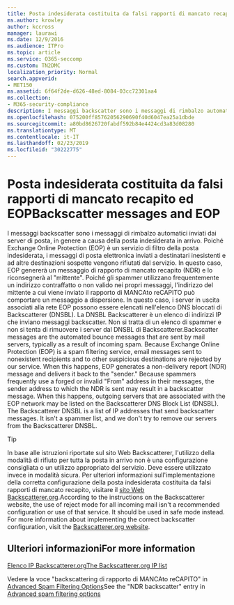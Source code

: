 ```yaml
---
title: Posta indesiderata costituita da falsi rapporti di mancato recapito ed EOP
ms.author: krowley
author: kccross
manager: laurawi
ms.date: 12/9/2016
ms.audience: ITPro
ms.topic: article
ms.service: O365-seccomp
ms.custom: TN2DMC
localization_priority: Normal
search.appverid:
- MET150
ms.assetid: 6f64f2de-d626-48ed-8084-03cc72301aa4
ms.collection:
- M365-security-compliance
description: I messaggi backscatter sono i messaggi di rimbalzo automatici inviati dai server di posta, in genere a causa della posta indesiderata in arrivo. La DNSBL Backscatterer è un elenco di indirizzi IP che inviano messaggi backscatter. Non si tratta di un elenco di spammer e non si tenta di rimuovere i server dal DNSBL di Backscatterer.
ms.openlocfilehash: 075200ff85762056290690f40d6047ea25a1dbde
ms.sourcegitcommit: a80bd8626720fabdf592b84e4424cd3a83d08280
ms.translationtype: MT
ms.contentlocale: it-IT
ms.lasthandoff: 02/23/2019
ms.locfileid: "30222775"
---
```

# <a name="backscatter-messages-and-eop"></a><span data-ttu-id="d0e5d-105">Posta indesiderata costituita da falsi rapporti di mancato recapito ed EOP</span><span class="sxs-lookup"><span data-stu-id="d0e5d-105">Backscatter messages and EOP</span></span>

<span data-ttu-id="d0e5d-p102">I messaggi backscatter sono i messaggi di rimbalzo automatici inviati dai server di posta, in genere a causa della posta indesiderata in arrivo. Poiché Exchange Online Protection (EOP) è un servizio di filtro della posta indesiderata, i messaggi di posta elettronica inviati a destinatari inesistenti e ad altre destinazioni sospette vengono rifiutati dal servizio. In questo caso, EOP genererà un messaggio di rapporto di mancato recapito (NDR) e lo riconsegnerà al "mittente". Poiché gli spammer utilizzano frequentemente un indirizzo contraffatto o non valido nei propri messaggi, l'indirizzo del mittente a cui viene inviato il rapporto di MANCAto reCAPITO può comportare un messaggio a dispersione. In questo caso, i server in uscita associati alla rete EOP possono essere elencati nell'elenco DNS bloccati di Backscatterer (DNSBL). La DNSBL Backscatterer è un elenco di indirizzi IP che inviano messaggi backscatter. Non si tratta di un elenco di spammer e non si tenta di rimuovere i server dal DNSBL di Backscatterer.</span><span class="sxs-lookup"><span data-stu-id="d0e5d-p102">Backscatter messages are the automated bounce messages that are sent by mail servers, typically as a result of incoming spam. Because Exchange Online Protection (EOP) is a spam filtering service, email messages sent to nonexistent recipients and to other suspicious destinations are rejected by our service. When this happens, EOP generates a non-delivery report (NDR) message and delivers it back to the "sender." Because spammers frequently use a forged or invalid "From" address in their messages, the sender address to which the NDR is sent may result in a backscatter message. When this happens, outgoing servers that are associated with the EOP network may be listed on the Backscatterer DNS Block List (DNSBL). The Backscatterer DNSBL is a list of IP addresses that send backscatter messages. It isn't a spammer list, and we don't try to remove our servers from the Backscatterer DNSBL.</span></span> 
  
> [!TIP]
> <span data-ttu-id="d0e5d-p103">In base alle istruzioni riportate sul sito Web Backscatterer, l'utilizzo della modalità di rifiuto per tutta la posta in arrivo non è una configurazione consigliata o un utilizzo appropriato del servizio. Deve essere utilizzato invece in modalità sicura. Per ulteriori informazioni sull'implementazione della corretta configurazione della posta indesiderata costituita da falsi rapporti di mancato recapito, visitare il [sito Web Backscatterer.org](http://www.backscatterer.org/?target=usage).</span><span class="sxs-lookup"><span data-stu-id="d0e5d-p103">According to the instructions on the Backscatterer website, the use of reject mode for all incoming mail isn't a recommended configuration or use of that service. It should be used in safe mode instead. For more information about implementing the correct backscatter configuration, visit the [Backscatterer.org website](http://www.backscatterer.org/?target=usage).</span></span> 
  
## <a name="for-more-information"></a><span data-ttu-id="d0e5d-116">Ulteriori informazioni</span><span class="sxs-lookup"><span data-stu-id="d0e5d-116">For more information</span></span>

[<span data-ttu-id="d0e5d-117">Elenco IP Backscatterer.org</span><span class="sxs-lookup"><span data-stu-id="d0e5d-117">The Backscatterer.org IP list</span></span>](https://blogs.msdn.com/b/tzink/archive/2012/08/22/the-backscatterer-org-ip-list.aspx)
  
<span data-ttu-id="d0e5d-118">Vedere la voce "backscattering di rapporto di MANCAto reCAPITO" in [Advanced Spam Filtering Options](advanced-spam-filtering-asf-options.md)</span><span class="sxs-lookup"><span data-stu-id="d0e5d-118">See the "NDR backscatter" entry in [Advanced spam filtering  options](advanced-spam-filtering-asf-options.md)</span></span>
  

